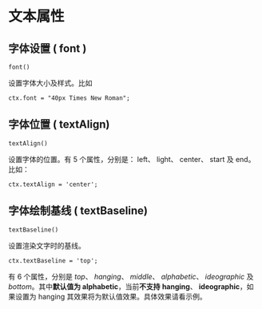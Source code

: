# 文本属性

## 字体设置 ( font )

    font()

设置字体大小及样式。比如

    ctx.font = "40px Times New Roman";


## 字体位置 ( textAlign)

    textAlign()

设置字体的位置。有 5 个属性，分别是： left、 light、 center、 start 及 end。比如：

    ctx.textAlign = 'center';
    
## 字体绘制基线 ( textBaseline)

    textBaseline()

设置渲染文字时的基线。 

    ctx.textBaseline = 'top';
    
有 6 个属性，分别是 *top*、 *hanging*、 *middle*、 *alphabetic*、 *ideographic* 及 *bottom*。其中**默认值为 alphabetic**，当前**不支持** **hanging**、 **ideographic**，如果设置为 hanging 其效果将为默认值效果。具体效果请看示例。